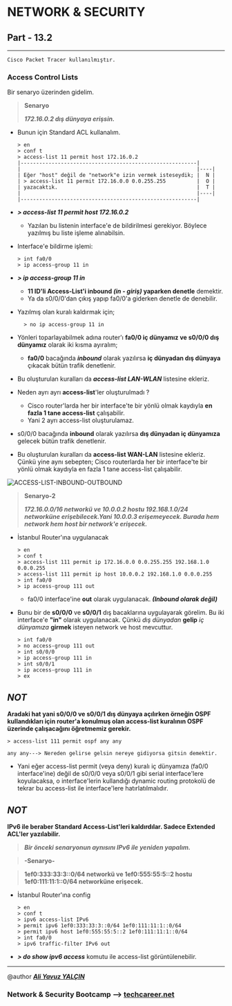 # NETWORK & SECURITY

## Part - 13.2
----

	Cisco Packet Tracer kullanılmıştır.

### Access Control Lists

Bir senaryo üzerinden gidelim.


> **Senaryo**
> 
> ***172.16.0.2 dış dünyaya erişsin.***

*	Bunun için Standard ACL kullanalım.

		> en
		> conf t
		> access-list 11 permit host 172.16.0.2
		|---------------------------------------------------------|
		|														  |----| 
		| Eğer "host" değil de "network"e izin vermek isteseydik; |  N |
		| > access-list 11 permit 172.16.0.0 0.0.255.255   	      |  O |
		| yazacaktık.									 	 	  |  T |
		|										  			      |----|
		|---------------------------------------------------------|
	
*	***> access-list 11 permit host 172.16.0.2***
	*	Yazılan bu listenin interface'e de bildirilmesi gerekiyor. Böylece yazılmış bu liste işleme alınabilsin.

*	Interface'e bildirme işlemi:

		> int fa0/0
		> ip access-group 11 in
*	***> ip access-group 11 in***
	*	**11 ID'li Access-List'i inbound *(in - giriş)* yaparken denetle** demektir.
	*	Ya da s0/0/0'dan çıkış yapıp fa0/0'a giderken denetle de denebilir.

* Yazılmış olan kuralı kaldırmak için;

		> no ip access-group 11 in

 *	Yönleri toparlayabilmek adına router'ı **fa0/0 iç dünyamız ve s0/0/0 dış dünyamız** olarak iki kısma ayıralım;
	 *	**fa0/0** bacağında ***inbound*** olarak yazılırsa **iç dünyadan dış dünyaya** çıkacak bütün trafik denetlenir.

*	Bu oluşturulan kuralları da ***access-list LAN-WLAN*** listesine ekleriz. 
*	Neden ayrı ayrı **access-list**'ler oluşturulmadı ?
	*	Cisco router'larda her bir interface'te bir yönlü olmak kaydıyla **en fazla 1 tane access-list** çalışabilir.
	*	Yani 2 ayrı access-list oluşturulamaz.

*	s0/0/0 bacağında **inbound** olarak yazılırsa **dış dünyadan iç dünyamıza** gelecek bütün trafik denetlenir.
*	Bu oluşturulan kuralları da **access-list WAN-LAN** listesine ekleriz. Çünkü yine aynı sebepten; Cisco routerlarda her bir interface'te bir yönlü olmak kaydıyla en fazla 1 tane access-list çalışabilir.

![ACCESS-LIST-INBOUND-OUTBOUND](https://user-images.githubusercontent.com/63460173/185145644-251b5e5e-4a41-42ac-9f22-aed119f3acee.png)



> **Senaryo-2**
> 
> ***172.16.0.0/16 networkü ve 10.0.0.2 hostu 192.168.1.0/24 networküne erişebilecek.Yani 10.0.0.3 erişemeyecek. Burada hem network hem host bir network'e erişecek.***

*	İstanbul Router'ına uygulanacak

		> en
		> conf t
		> access-list 111 permit ip 172.16.0.0 0.0.255.255 192.168.1.0 0.0.0.255
		> access-list 111 permit ip host 10.0.0.2 192.168.1.0 0.0.0.255
		> int fa0/0
		> ip access-group 111 out

	*	fa0/0 interface'ine **out** olarak uygulanacak. ***(Inbound olarak değil)***


*	Bunu bir de **s0/0/0** ve **s0/0/1** dış bacaklarına uygulayarak görelim. Bu iki interface'e **"in"** olarak uygulanacak. Çünkü *dış dünyadan* **gelip** *iç dünyamıza* **girmek** isteyen network ve host mevcuttur.

		> int fa0/0
		> no access-group 111 out
		> int s0/0/0
		> ip access-group 111 in
		> int s0/0/1
		> ip access-group 111 in
		> ex

***NOT***
--
**Aradaki hat yani s0/0/0 ve s0/0/1 dış dünyaya açılırken örneğin OSPF kullandıkları için router'a konulmuş olan access-list kuralının OSPF üzerinde çalışacağını öğretmemiz gerekir.**

	> access-list 111 permit ospf any any

	any any---> Nereden gelirse gelsin nereye gidiyorsa gitsin demektir.	

*	Yani eğer access-list permit (veya deny) kuralı iç dünyamıza (fa0/0 interface'ine) değil de s0/0/0 veya s0/0/1 gibi serial interface'lere koyulacaksa, o interface'lerin kullandığı dynamic routing protokolü de tekrar bu access-list ile interface'lere hatırlatılmalıdır.


***NOT***
--
**IPv6 ile beraber Standard Access-List'leri kaldırdılar. Sadece Extended ACL'ler yazılabilir.**


>***Bir önceki senaryonun aynısını IPv6 ile yeniden yapalım.***

>**-Senaryo-**

>**1ef0:333:33:3::0/64 networkü ve 1ef0:555:55:5::2 hostu 1ef0:111:11:1::0/64 networküne erişecek.**

*	İstanbul Router'ına config

		> en
		> conf t
		> ipv6 access-list IPv6
		> permit ipv6 1ef0:333:33:3::0/64 1ef0:111:11:1::0/64
		> permit ipv6 host 1ef0:555:55:5::2 1ef0:111:11:1::0/64
		> int fa0/0
		> ipv6 traffic-filter IPv6 out

*	***> do show ipv6 access*** komutu ile access-list görüntülenebilir.

---

@author ***[Ali Yavuz YALÇIN](https://www.linkedin.com/in/ali-yavuz-yalcin/)***

### Network & Security Bootcamp --> [techcareer.net](https://www.techcareer.net/en)